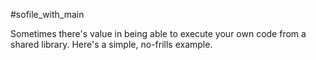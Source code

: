 #sofile_with_main

Sometimes there's value in being able to execute your own code from a shared library.  Here's a simple, no-frills example.
